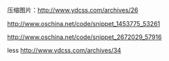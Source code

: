 

压缩图片：http://www.ydcss.com/archives/26

http://www.oschina.net/code/snippet_1453775_53261

http://www.oschina.net/code/snippet_2672029_57916

less http://www.ydcss.com/archives/34
